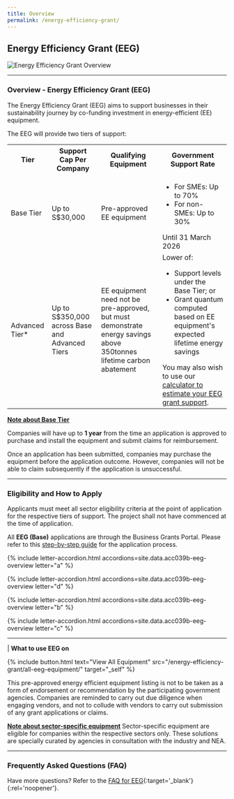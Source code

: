 ```yaml
---
title: Overview
permalink: /energy-efficiency-grant/
---
```


## Energy Efficiency Grant (EEG)

![Energy Efficiency Grant Overview](/images/grow/eeg/eeg_overview_banner.jpg)

---

### Overview - Energy Efficiency Grant (EEG)

The Energy Efficiency Grant (EEG) aims to support businesses in their sustainability journey by co-funding investment in energy-efficient (EE) equipment.
 
The EEG will provide two tiers of support:

<table>
  <tr>
    <th>Tier</th>
    <th>Support Cap Per Company</th>
    <th>Qualifying Equipment</th>
    <th>Government Support Rate</th>
  </tr>
  <tr>
    <td>Base Tier</td>
    <td>Up to S$30,000</td>
    <td>Pre-approved EE equipment</td>
    <td>
    <ul>
      <li>For SMEs: Up to 70%</li>
      <li>For non-SMEs: Up to 30%</li>
    </ul>
    Until 31 March 2026
    </td>
  </tr>
  <tr>
    <td>Advanced Tier*</td>
    <td>Up to S$350,000 across Base and Advanced Tiers</td>
    <td>EE equipment need not be pre-approved, but must demonstrate energy savings above 350tonnes lifetime carbon abatement</td>
    <td>Lower of:<br>
    <ul>
    <li>Support levels under the Base Tier; or</li>
    <li>Grant quantum computed based on EE equipment's expected lifetime energy savings</li>
    </ul>
    You may also wish to use our <a href="https://go.gov.sg/eeg-checker" target="_blank" rel="noopener noreferrer">calculator to estimate your EEG grant support</a>.
    </td>
  </tr>
</table>

<u><b>Note about Base Tier</b></u> 

Companies will have up to <b>1 year</b> from the time an application is approved to purchase and install the equipment and submit claims for reimbursement. 

Once an application has been submitted, companies may purchase the equipment before the application outcome. However, companies will not be able to claim subsequently if the application is unsuccessful.

----

<a name='eeg-eligibility'></a>

### Eligibility and How to Apply

Applicants must meet all sector eligibility criteria at the point of application for the respective tiers of support. The project shall not have commenced at the time of application.

All <b>EEG (Base)</b> applications are through the Business Grants Portal. Please refer to this [step-by-step guide](/images/eeg/EEG(Base)%20step-by-step%20guide%20(25.01.16)_vf.pdf) for the application process.

{% include letter-accordion.html accordions=site.data.acc039b-eeg-overview letter="a" %}

{% include letter-accordion.html accordions=site.data.acc039b-eeg-overview letter="d" %}

{% include letter-accordion.html accordions=site.data.acc039b-eeg-overview letter="b" %}

{% include letter-accordion.html accordions=site.data.acc039b-eeg-overview letter="c" %}


----
<a name='type-of-eeg-soln'></a>

| **What to use EEG on** 

{% include button.html text="View All Equipment" src="/energy-efficiency-grant/all-eeg-equipment/" target="_self" %}

This pre-approved energy efficient equipment listing is not to be taken as a form of endorsement
or recommendation by the participating government agencies. Companies are reminded to carry out due diligence when engaging vendors, and not to collude with vendors to carry out submission of any grant applications or claims.

<u><b>Note about sector-specific equipment</b></u> 
Sector-specific equipment are eligible for companies within the respective sectors only. These solutions are specially curated by agencies in consultation with the industry and NEA.

----

<a name='eeg-faq'></a>

### Frequently Asked Questions (FAQ)

Have more questions? Refer to the [FAQ for EEG](/business-grants-portal-faq/eeg/){:target='_blank'}{:rel='noopener'}.


<script src="/jquery/jquery.min.js"></script>
<script src="/jquery/bp-menu-new-tab.js"></script>
<script src="/jquery/resize-tables.js"></script>


